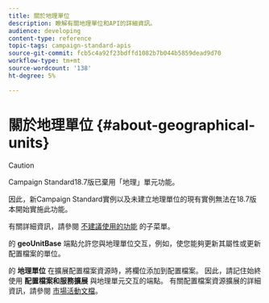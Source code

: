 ```yaml
---
title: 關於地理單位
description: 瞭解有關地理單位和API的詳細資訊。
audience: developing
content-type: reference
topic-tags: campaign-standard-apis
source-git-commit: fcb5c4a92f23bdffd1082b7b044b5859dead9d70
workflow-type: tm+mt
source-wordcount: '138'
ht-degree: 5%

---
```



# 關於地理單位 {#about-geographical-units}

>[!CAUTION]
>
>Campaign Standard18.7版已棄用「地理」單元功能。
>
>因此，新Campaign Standard實例以及未建立地理單位的現有實例無法在18.7版本開始實施此功能。
>
>有關詳細資訊，請參閱 <a href="https://experienceleague.adobe.com/docs/campaign-standard/using/release-notes/deprecated-features.html?lang=zh-Hant#release-notes">不建議使用的功能</a> 的子菜單。

的 **geoUnitBase** 端點允許您與地理單位交互，例如，使您能夠更新其屬性或更新配置檔案的單位。

的 **地理單位** 在擴展配置檔案資源時，將欄位添加到配置檔案。 因此，請記住始終使用 **配置檔案和服務擴展** 與地理單元交互的端點。 有關配置檔案資源擴展的詳細資訊，請參閱 [市場活動文檔](https://helpx.adobe.com/campaign/standard/administration/using/organizational-units.html#partitioning-profiles)。
